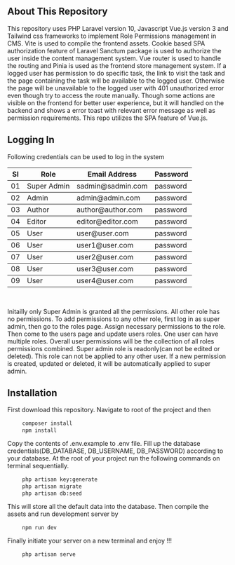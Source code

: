 ## About This Repository

This repository uses PHP Laravel version 10, Javascript Vue.js version 3 and Tailwind css frameworks to implement Role Permissions management in CMS. Vite is used to compile the frontend assets. Cookie based SPA authorization feature of Laravel Sanctum package is used to authorize the user inside the content management system. Vue router is used to handle the routing and Pinia is used as the frontend store management system. If a logged user has permission to do specific task, the link to visit the task and the page containing the task will be available to the logged user. Otherwise the page will be unavailable to the logged user with 401 unauthorized error even though try to access the route manually. Though some actions are visible on the frontend for better user experience, but it will handled on the backend and shows a error toast with relevant error message as well as permission requirements. This repo utilizes the SPA feature of Vue.js.

## Logging In

Following credentials can be used to log in the system

<table>
    <thead>
       <tr>
            <th>Sl</th>
            <th>Role</th>
            <th>Email Address</th>
            <th>Password</th>
       </tr> 
    </thead>
    <tbody>
        <tr>
            <td>01</td>
            <td>Super Admin</td>
            <td>sadmin@sadmin.com</td>
            <td>password</td>
        </tr>
    </tbody>
    <tbody>
        <tr>
            <td>02</td>
            <td>Admin</td>
            <td>admin@admin.com</td>
            <td>password</td>
        </tr>
    </tbody>
        <tbody>
        <tr>
            <td>03</td>
            <td>Author</td>
            <td>author@author.com</td>
            <td>password</td>
        </tr>
    </tbody>
        <tbody>
        <tr>
            <td>04</td>
            <td>Editor</td>
            <td>editor@editor.com</td>
            <td>password</td>
        </tr>
    </tbody>
        <tbody>
        <tr>
            <td>05</td>
            <td>User</td>
            <td>user@user.com</td>
            <td>password</td>
        </tr>
    </tbody>
        <tbody>
        <tr>
            <td>06</td>
            <td>User</td>
            <td>user1@user.com</td>
            <td>password</td>
        </tr>
    </tbody>
        <tbody>
        <tr>
            <td>07</td>
            <td>User</td>
            <td>user2@user.com</td>
            <td>password</td>
        </tr>
    </tbody>
        <tbody>
        <tr>
            <td>08</td>
            <td>User</td>
            <td>user3@user.com</td>
            <td>password</td>
        </tr>
    </tbody>
        <tbody>
        <tr>
            <td>09</td>
            <td>User</td>
            <td>user4@user.com</td>
            <td>password</td>
        </tr>
    </tbody>
</table>
<br>

Initailly only Super Admin is granted all the permissions. All other role has no permissions. To add permissions to any other role, first log in as super admin, then go to the roles page. Assign necessary permissions to the role. Then come to the users page and update users roles. One user can have multiple roles. Overall user permissions will be the collection of all roles permissions combined. Super admin role is readonly(can not be edited or deleted). This role can not be applied to any other user. If a new permission is created, updated or deleted, it will be automatically applied to super admin.

## Installation

First download this repository. Navigate to root of the project and then

<pre>
    <code>composer install</code>
    <code>npm install</code>
</pre>

Copy the contents of .env.example to .env file. Fill up the database credentials(DB_DATABASE, DB_USERNAME, DB_PASSWORD) according to your database. At the root of your project run the following commands on terminal sequentially.

<pre>
    <code>php artisan key:generate</code>
    <code>php artisan migrate</code>
    <code>php artisan db:seed</code>
</pre>

This will store all the default data into the database. Then compile the assets and run development server by

<pre>
    <code>npm run dev</code>
</pre>

Finally initiate your server on a new terminal and enjoy !!!

<pre>
    <code>php artisan serve</code>
</pre>
